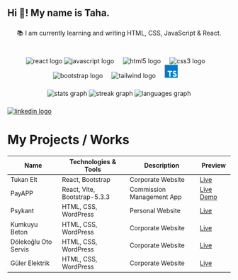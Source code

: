 <h2 align="left">Hi 👋! My name is Taha.</h2>

###

<p align="center">📚 I am currently learning and writing HTML, CSS, JavaScript & React.</p>

###

<br clear="both">

<div align="center">
  <img src="https://cdn.jsdelivr.net/gh/devicons/devicon/icons/react/react-original.svg" height="30" alt="react logo"  />
  <img src="https://cdn.jsdelivr.net/gh/devicons/devicon/icons/javascript/javascript-original.svg" height="30" alt="javascript logo"  />
  <img width="12" />
  <img src="https://cdn.jsdelivr.net/gh/devicons/devicon/icons/html5/html5-original.svg" height="30" alt="html5 logo"  />
  <img width="12" />
  <img src="https://cdn.jsdelivr.net/gh/devicons/devicon/icons/css3/css3-original.svg" height="30" alt="css3 logo"  />
  <img width="12" />
  <img src="https://cdn.jsdelivr.net/gh/devicons/devicon/icons/bootstrap/bootstrap-original.svg" height="30" alt="bootstrap logo"  />
  <img width="12" />
  <img src="https://www.vectorlogo.zone/logos/tailwindcss/tailwindcss-icon.svg" alt="tailwind logo" height="30"/>
  <img width="12" />
  <img src="https://raw.githubusercontent.com/devicons/devicon/master/icons/typescript/typescript-original.svg" alt="typescript logo" height="30"/>
  <img width="12" />
</div>

###

<div align="center">
  <img src="https://github-readme-stats.vercel.app/api?username=velitahaboyar&hide_title=false&hide_rank=false&show_icons=true&include_all_commits=true&count_private=true&disable_animations=false&theme=dark&locale=en&hide_border=false" height="150" alt="stats graph"  />
  <img src="https://streak-stats.demolab.com?user=velitahaboyar&locale=en&mode=daily&theme=dark&hide_border=false&border_radius=5" height="150" alt="streak graph"  />
  <img src="https://github-readme-stats.vercel.app/api/top-langs?username=velitahaboyar&locale=en&hide_title=false&layout=compact&card_width=320&langs_count=5&theme=dark&hide_border=false" height="150" alt="languages graph"  />
</div>

###

<div align="left">
  <a href="https://www.linkedin.com/in/velitahaboyar/" target="_blank">
    <img src="https://img.shields.io/static/v1?message=LinkedIn&logo=linkedin&label=&color=0077B5&logoColor=white&labelColor=&style=for-the-badge" height="35" alt="linkedin logo"  />
  </a>
</div>

###

# My Projects / Works

  | Name                                     | Technologies & Tools       | Description                                                     | Preview                                          |
  |------------------------------------------|----------------------------|-----------------------------------------------------------------|--------------------------------------------------|
  | Tukan Elt                                | React, Bootstrap           | Corporate Website                                               | [Live](https://www.tukanelt.com)                 |
  | PayAPP                                   | React, Vite, Bootstrap-5.3.3| Commission Management App                                      | [Live Demo](https://velitahaboyar.github.io/pay-app/)    |
  | Psykant                                  | HTML, CSS, WordPress       | Personal Website                                                | [Live](https://www.psykant.com)                  |
  | Kumkuyu Beton                            | HTML, CSS, WordPress       | Corporate Website                                               | [Live](https://www.kumkuyubeton.com)             |                             
  | Dölekoğlu Oto Servis                     | HTML, CSS, WordPress       | Corporate Website                                               | [Live](https://www.dolekogluotoservis.com)       |
  | Güler Elektrik                           | HTML, CSS, WordPress       | Corporate Website                                               | [Live](https://www.gulerelektriktelekom.com)     |
